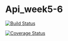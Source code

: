 # Api_week5-6
[![Build Status](https://travis-ci.org/shamim2019/Api_week5-6.svg?branch=create_entry)](https://travis-ci.org/shamim2019/Api_week5-6)

[![Coverage Status](https://coveralls.io/repos/github/shamim2019/Api_week5-6/badge.svg?branch=master)](https://coveralls.io/github/shamim2019/Api_week5-6?branch=master)